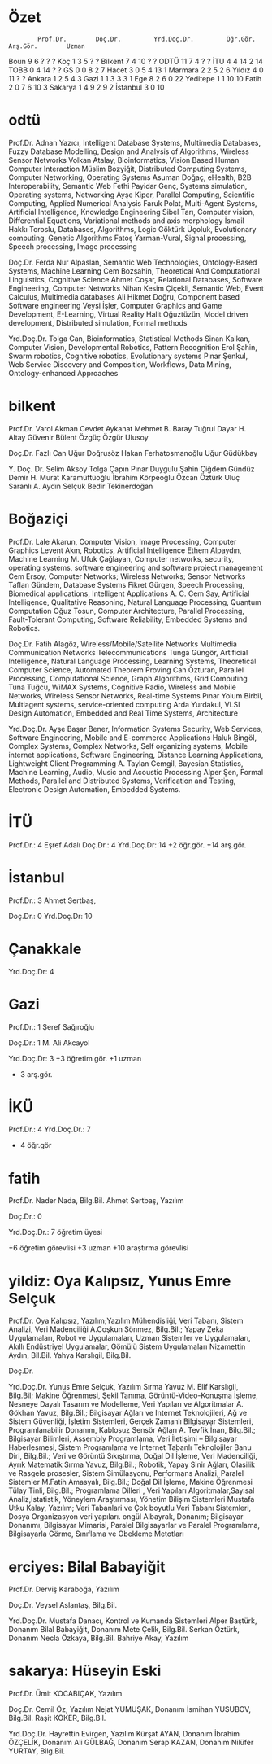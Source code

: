 # Özet

			Prof.Dr.		Doç.Dr.			Yrd.Doç.Dr.			Öğr.Gör.		Arş.Gör.		Uzman
Boun		9				6				?					?				?
Koç			1				3				5					?				?
Bilkent		7				4				10					?				?
ODTÜ		11				7				4					?				?
İTU			4				4				14					2				14
TOBB		0				4				14					?				?
GS			0				0				8					2				7
Hacet		3				0				5					4				13				1
Marmara		2				2				5					2				6
Yıldız		4				0				11					?				?
Ankara		1				2				5					4				3
Gazi		1				1				3					3				3				1
Ege			8				2				6					0				22
Yeditepe	1				1				10									10
Fatih		2				0				7					6				10				3
Sakarya		1				4				9					2				9				2
İstanbul	3				0				10

# odtü

Prof.Dr.
Adnan Yazıcı, Intelligent Database Systems, Multimedia Databases, Fuzzy Database Modelling, Design and Analysis of Algorithms, Wireless Sensor Networks
Volkan Atalay, Bioinformatics, Vision Based Human Computer Interaction
Müslim Bozyiğit, Distributed Computing Systems, Computer Networking, Operating Systems
Asuman Doğaç, eHealth, B2B Interoperability, Semantic Web
Fethi Payidar Genç, Systems simulation, Operating systems, Networking
Ayşe Kiper, Parallel Computing, Scientific Computing, Applied Numerical Analysis
Faruk Polat, Multi-Agent Systems, Artificial Intelligence, Knowledge Engineering
Sibel Tarı, Computer vision, Differential Equations, Variational methods and axis morphology
İsmail Hakkı Toroslu, Databases, Algorithms, Logic
Göktürk Üçoluk, Evolutionary computing, Genetic Algorithms
Fatoş Yarman-Vural, Signal processing, Speech processing, Image processing

Doç.Dr.
Ferda Nur Alpaslan, Semantic Web Technologies, Ontology-Based Systems, Machine Learning
Cem Bozşahin, Theoretical And Computational Linguistics, Cognitive Science
Ahmet Coşar, Relational Databases, Software Engineering, Computer Networks
Nihan Kesim Çiçekli, Semantic Web, Event Calculus, Multimedia databases
Ali Hikmet Doğru, Component based Software engineering
Veysi İşler, Computer Graphics and Game Development, E-Learning, Virtual Reality
Halit Oğuztüzün, Model driven development, Distributed simulation, Formal methods

Yrd.Doç.Dr.
Tolga Can, Bioinformatics, Statistical Methods
Sinan Kalkan, Computer Vision, Developmental Robotics, Pattern Recognition
Erol Şahin, Swarm robotics, Cognitive robotics, Evolutionary systems
Pınar Şenkul, Web Service Discovery and Composition, Workflows, Data Mining, Ontology-enhanced Approaches

# bilkent

Prof.Dr.
Varol Akman
Cevdet Aykanat
Mehmet B. Baray
Tuğrul Dayar
H. Altay Güvenir
Bülent Özgüç
Özgür Ulusoy

Doç.Dr.
Fazlı Can
Uğur Doğrusöz
Hakan Ferhatosmanoğlu
Uğur Güdükbay

Y. Doç. Dr. 
Selim Aksoy
Tolga Çapın
Pınar Duygulu Şahin
Çiğdem Gündüz Demir
H. Murat Karamüftüoğlu
İbrahim Körpeoğlu
Özcan Öztürk
Uluç Saranlı
A. Aydın Selçuk
Bedir Tekinerdoğan

# Boğaziçi

Prof.Dr. 
Lale Akarun, Computer Vision, Image Processing, Computer Graphics
Levent Akın, Robotics, Artificial Intelligence
Ethem Alpaydın, Machine Learning 
M. Ufuk Çağlayan, Computer networks, security, operating systems, software engineering and software project management 
Cem Ersoy, Computer Networks; Wireless Networks; Sensor Networks
Taflan Gündem, Database Systems 
Fikret Gürgen, Speech Processing, Biomedical applications, Intelligent Applications 
A. C. Cem Say, Artificial Intelligence, Qualitative Reasoning, Natural Language Processing, Quantum Computation 
Oğuz Tosun, Computer Architecture, Parallel Processing, Fault-Tolerant Computing, Software Reliability, Embedded Systems and Robotics. 

Doç.Dr. 
Fatih Alagöz, Wireless/Mobile/Satellite Networks Multimedia Communication Networks Telecommunications
Tunga Güngör, Artificial Intelligence, Natural Language Processing, Learning Systems, Theoretical Computer Science, Automated Theorem Proving 
Can Özturan, Parallel Processing, Computational Science, Graph Algorithms, Grid Computing
Tuna Tuğcu, WiMAX Systems, Cognitive Radio, Wireless and Mobile Networks, Wireless Sensor Networks, Real-time Systems 
Pınar Yolum Birbil, Multiagent systems, service-oriented computing 
Arda Yurdakul, VLSI Design Automation, Embedded and Real Time Systems, Architecture  


Yrd.Doç.Dr.
Ayşe Başar Bener, Information Systems Security, Web Services, Software Engineering, Mobile and E-commerce Applications
Haluk Bingöl, Complex Systems, Complex Networks, Self organizing systems, Mobile internet applications, Software Engineering, Distance Learning Applications, Lightweight Client Programming 
A. Taylan Cemgil, Bayesian Statistics, Machine Learning, Audio, Music and Acoustic Processing 
Alper Şen, Formal Methods, Parallel and Distributed Systems, Verification and Testing, Electronic Design Automation, Embedded Systems.

# İTÜ

Prof.Dr.: 4
Eşref Adalı
Doç.Dr.: 4
Yrd.Doç.Dr: 14
+2 öğr.gör.
+14 arş.gör.

# İstanbul

Prof.Dr.: 3
Ahmet Sertbaş, 

Doç.Dr.: 0
Yrd.Doç.Dr: 10

# Çanakkale
Yrd.Doç.Dr: 4

# Gazi

Prof.Dr.: 1
Şeref Sağıroğlu

Doç.Dr.: 1
M. Ali Akcayol

Yrd.Doç.Dr: 3
+3 öğretim gör.
+1 uzman
+ 3 arş.gör.


# İKÜ

Prof.Dr.: 4
Yrd.Doç.Dr.: 7
+ 4 öğr.gör

# fatih

Prof.Dr.
Nader Nada, Bilg.Bil.
Ahmet Sertbaş, Yazılım

Doç.Dr.: 0

Yrd.Doç.Dr.: 7 öğretim üyesi

+6 öğretim görevlisi
+3 uzman
+10 araştırma görevlisi

# yildiz: Oya Kalıpsız, Yunus Emre Selçuk

Prof.Dr.
Oya Kalıpsız, Yazılım;Yazılım Mühendisliği, Veri Tabanı, Sistem Analizi, Veri Madenciliği
A.Coşkun Sönmez, Bilg.Bil.; Yapay Zeka Uygulamaları, Robot ve Uygulamaları, Uzman Sistemler ve Uygulamaları, Akıllı Endüstriyel Uygulamalar, Gömülü Sistem Uygulamaları
Nizamettin Aydın, Bil.Bil.
Yahya Karslıgil, Bilg.Bil.

Doç.Dr.

Yrd.Doç.Dr.
Yunus Emre Selçuk, Yazılım
Sırma Yavuz
M. Elif Karslıgil, Bilg.Bil; Makine Öğrenmesi, Şekil Tanıma, Görüntü-Video-Konuşma İşleme, Nesneye Dayalı Tasarım ve Modelleme, Veri Yapıları ve Algoritmalar
A. Gökhan Yavuz, Bilg.Bil.; Bilgisayar Ağları ve Internet Teknolojileri, Ağ ve Sistem Güvenliği, İşletim Sistemleri, Gerçek Zamanlı Bilgisayar Sistemleri, Programlanabilir Donanım, Kablosuz Sensör Ağları
A. Tevfik İnan, Bilg.Bil.; Bilgisayar Bilimleri, Assembly Programlama, Veri İletişimi – Bilgisayar Haberleşmesi, Sistem Programlama ve İnternet Tabanlı Teknolojiler
Banu Diri, Bilg.Bil.; Veri ve Görüntü Sıkıştırma, Doğal Dil İşleme, Veri Madenciliği, Ayrık Matematik
Sırma Yavuz, Bilg.Bil.; Robotik, Yapay Sinir Ağları, Olasilik ve Rasgele prosesler, Sistem Simülasyonu, Performans Analizi, Paralel Sistemler
M.Fatih Amasyalı, Bilg.Bil.; Doğal Dil İşleme, Makine Öğrenmesi
Tülay Tinli, Bilg.Bil.; Programlama Dilleri , Veri Yapıları Algoritmalar,Sayısal Analiz,İstatistik, Yöneylem Araştırması, Yönetim Bilişim Sistemleri
Mustafa Utku Kalay, Yazılım; Veri Tabanlari ve Çok boyutlu Veri Tabanı Sistemleri, Dosya Organizasyon veri yapıları.
ongül Albayrak, Donanım; Bilgisayar Donanımı, Bilgisayar Mimarisi, Paralel Bilgisayarlar ve Paralel Programlama, Bilgisayarla Görme, Sınıflama ve Öbekleme Metotları

# erciyes: Bilal Babayiğit

Prof.Dr.
Derviş Karaboğa, Yazılım

Doç.Dr.
Veysel Aslantaş, Bilg.Bil.

Yrd.Doç.Dr.
Mustafa Danacı, Kontrol ve Kumanda Sistemleri
Alper Baştürk, Donanım
Bilal Babayiğit, Donanım
Mete Çelik, Bilg.Bil.
Serkan Öztürk, Donanım
Necla Özkaya, Bilg.Bil.
Bahriye Akay, Yazılım

# sakarya: Hüseyin Eski

Prof.Dr.
Ümit KOCABIÇAK, Yazılım

Doç.Dr.
Cemil Öz, Yazılım
Nejat YUMUŞAK, Donanım
İsmihan YUSUBOV, Bilg.Bil.
Raşit KÖKER, Bilg.Bil.

Yrd.Doç.Dr.
Hayrettin Evirgen, Yazılım
Kürşat AYAN, Donanım
İbrahim ÖZÇELİK, Donanım
Ali GÜLBAĞ, Donanım
Serap KAZAN, Donanım
Nilüfer YURTAY, Bilg.Bil.





